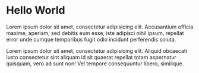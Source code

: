 # Hello World

Lorem ipsum dolor sit amet, consectetur adipisicing elit. Accusantium officia maxime, aperiam, sed debitis eum esse, iste adipisci nihil ipsum, repellat error unde cumque temporibus fugit odio incidunt perferendis soluta.

Lorem ipsum dolor sit amet, consectetur adipisicing elit. Aliquid obcaecati iusto consectetur sint aliquam id sit quaerat repellat totam aspernatur quisquam, vero ad sunt non! Vel tempore consequuntur libero, similique.